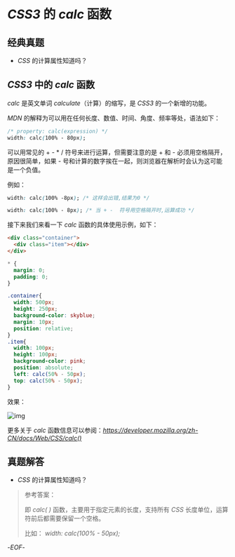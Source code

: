 # *CSS3* 的 *calc* 函数

## 经典真题

- *CSS* 的计算属性知道吗？

## *CSS3* 中的 *calc* 函数

*calc* 是英文单词 *calculate*（计算）的缩写，是 *CSS3* 的一个新增的功能。

*MDN* 的解释为可以用在任何长度、数值、时间、角度、频率等处，语法如下：

```css
/* property: calc(expression) */
width: calc(100% - 80px);
```

可以用常见的 + - * / 符号来进行运算，但需要注意的是 + 和 - 必须用空格隔开，原因很简单，如果 - 号和计算的数字挨在一起，则浏览器在解析时会认为这可能是一个负值。

例如：

```css
width: calc(100% -8px); /* 这样会出错,结果为0 */
```

```css
width: calc(100% - 8px); /* 当 + -  符号用空格隔开时,运算成功 */
```

接下来我们来看一下 *calc* 函数的具体使用示例，如下：

```html
<div class="container">
  <div class="item"></div>
</div>
```

```css
* {
  margin: 0;
  padding: 0;
}

.container{
  width: 500px;
  height: 250px;
  background-color: skyblue;
  margin: 10px;
  position: relative;
}
.item{
  width: 100px;
  height: 100px;
  background-color: pink;
  position: absolute;
  left: calc(50% - 50px);
  top: calc(50% - 50px);
}
```

效果：

![img](/images/css/42.png)

更多关于 *calc* 函数信息可以参阅：*<https://developer.mozilla.org/zh-CN/docs/Web/CSS/calc()>*

## 真题解答

- *CSS* 的计算属性知道吗？

> 参考答案：
>
> 即 *calc( )* 函数，主要用于指定元素的长度，支持所有 *CSS* 长度单位，运算符前后都需要保留一个空格。
>
> 比如： *width: calc(100% - 50px);*

-*EOF*-
